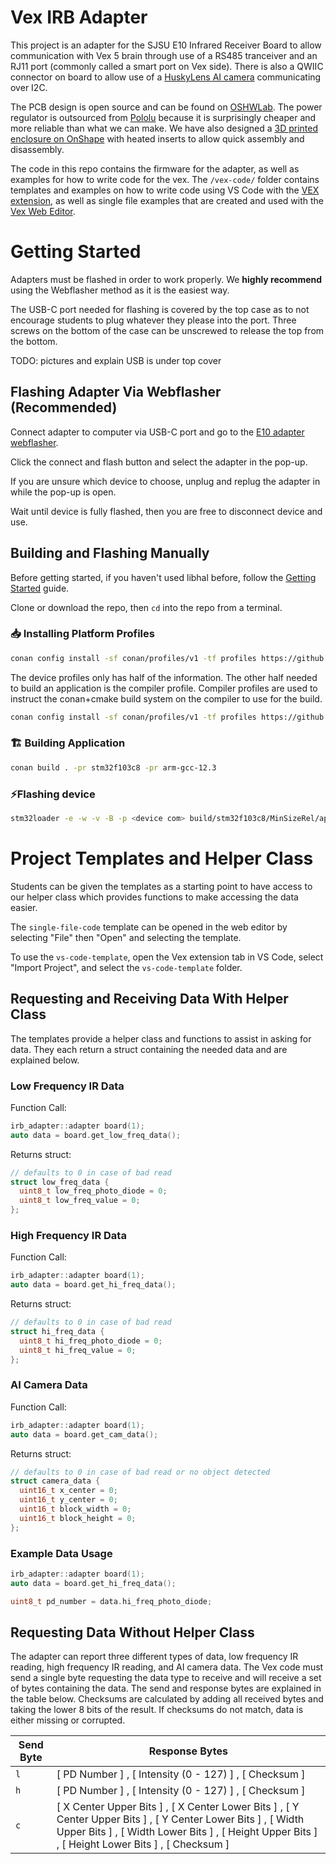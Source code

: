 # Vex IRB Adapter
This project is an adapter for the SJSU E10 Infrared Receiver Board to allow communication with Vex 5 brain through use of a RS485 tranceiver and an RJ11 port (commonly called a smart port on Vex side). There is also a QWIIC connector on board to allow use of a [HuskyLens AI camera](https://www.dfrobot.com/product-1922.html) communicating over I2C. 

The PCB design is open source and can be found on [OSHWLab](https://oshwlab.com/libhal/vex-adapter). The power regulator is outsourced from [Pololu](https://www.pololu.com/product/5592) because it is surprisingly cheaper and more reliable than what we can make. We have also designed a [3D printed enclosure on OnShape](https://cad.onshape.com/documents/ee69ea771b3426ac97776444/w/45ac0aa7c9bd20a1984d74b6/e/4c369e0476760c7468856e8b?renderMode=0&uiState=68d6b1c8a8c68f57f9c83bdb) with heated inserts to allow quick assembly and disassembly.

The code in this repo contains the firmware for the adapter, as well as examples for how to write code for the vex. The `/vex-code/` folder contains templates and examples on how to write code using VS Code with the [VEX extension](https://www.vexrobotics.com/vexcode/vscode-extension), as well as single file examples that are created and used with the [Vex Web Editor](https://codev5.vex.com/).

# Getting Started
Adapters must be flashed in order to work properly. We **highly recommend** using the Webflasher method as it is the easiest way.

The USB-C port needed for flashing is covered by the top case as to not encourage students to plug whatever they please into the port. Three screws on the bottom of the case can be unscrewed to release the top from the bottom.

TODO: pictures and explain USB is under top cover

## Flashing Adapter Via Webflasher (Recommended)
Connect adapter to computer via USB-C port and go to the [E10 adapter webflasher]().

Click the connect and flash button and select the adapter in the pop-up.

If you are unsure which device to choose, unplug and replug the adapter in while the pop-up is open.

Wait until device is fully flashed, then you are free to disconnect device and use.

## Building and Flashing Manually
Before getting started, if you haven't used libhal before, follow the
[Getting Started](https://libhal.github.io/latest/getting_started/) guide.

Clone or download the repo, then `cd` into the repo from a terminal.

### 📥 Installing Platform Profiles
```bash
conan config install -sf conan/profiles/v1 -tf profiles https://github.com/libhal/libhal-arm-mcu.git
```
The device profiles only has half of the information. The other half needed to build an application is the compiler profile. Compiler profiles are used to instruct the conan+cmake build system on the compiler to use for the build.

```bash
conan config install -sf conan/profiles/v1 -tf profiles https://github.com/libhal/arm-gnu-toolchain.git
```

### 🏗️ Building Application
```bash
conan build . -pr stm32f103c8 -pr arm-gcc-12.3
```

### ⚡Flashing device
```bash
stm32loader -e -w -v -B -p <device com> build/stm32f103c8/MinSizeRel/app.elf.bin
```

# Project Templates and Helper Class
Students can be given the templates as a starting point to have access to our helper class which provides functions to make accessing the data easier. 

The `single-file-code` template can be opened in the web editor by selecting "File" then "Open" and selecting the template.

To use the `vs-code-template`, open the Vex extension tab in VS Code, select "Import Project", and select the `vs-code-template` folder. 

## Requesting and Receiving Data With Helper Class
The templates provide a helper class and functions to assist in asking for data. They each return a struct containing the needed data and are explained below.

### Low Frequency IR Data
Function Call:
```c++
irb_adapter::adapter board(1);
auto data = board.get_low_freq_data();
```
Returns struct:
```c++
// defaults to 0 in case of bad read
struct low_freq_data {
  uint8_t low_freq_photo_diode = 0;
  uint8_t low_freq_value = 0;
};
```

### High Frequency IR Data
Function Call:
```c++
irb_adapter::adapter board(1);
auto data = board.get_hi_freq_data();
```
Returns struct:
```c++
// defaults to 0 in case of bad read
struct hi_freq_data {
  uint8_t hi_freq_photo_diode = 0;
  uint8_t hi_freq_value = 0;
};
```

### AI Camera Data
Function Call:
```c++
irb_adapter::adapter board(1);
auto data = board.get_cam_data();
```
Returns struct:
```c++
// defaults to 0 in case of bad read or no object detected
struct camera_data {
  uint16_t x_center = 0;
  uint16_t y_center = 0;
  uint16_t block_width = 0;
  uint16_t block_height = 0;
};
```

### Example Data Usage
```c++
irb_adapter::adapter board(1);
auto data = board.get_hi_freq_data();

uint8_t pd_number = data.hi_freq_photo_diode;
```

## Requesting Data Without Helper Class
The adapter can report three different types of data, low frequency IR reading, high frequency IR reading, and AI camera data. The Vex code must send a single byte requesting the data type to receive and will receive a set of bytes containing the data. The send and response bytes are explained in the table below. Checksums are calculated by adding all received bytes and taking the lower 8 bits of the result. If checksums do not match, data is either missing or corrupted.

| Send Byte      | Response Bytes     |
| ------------- | ------------- |
| `l` | [ PD Number ] , [ Intensity (0 - 127) ] , [ Checksum ] |
| `h` | [ PD Number ] , [ Intensity (0 - 127) ] , [ Checksum ] |
| `c` | [ X Center Upper Bits ] , [ X Center Lower Bits ] , [ Y Center Upper Bits ] , [ Y Center Lower Bits ] , [ Width Upper Bits ] , [ Width Lower Bits ] , [ Height Upper Bits ] , [ Height Lower Bits ] , [ Checksum ] |

